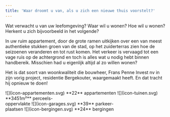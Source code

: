 ```yaml
---
title: 'Waar droomt u van, als u zich een nieuwe thuis voorstelt?'
---
```


Wat verwacht u van uw leefomgeving? Waar wil u wonen? Hoe wil u wonen? Herkent u zich bijvoorbeeld in het volgende?

In uw ruim appartement, door de grote ramen uitkijken over een van meest authentieke stukken groen van de stad, op het zuiderterras zien hoe de seizoenen veranderen en tot rust komen. Het verkeer is vervaagd tot een vage ruis op de achtergrond en toch is alles wat u nodig hebt binnen handbereik. Misschien had u eigenlijk altijd al zo willen wonen?

Het is dat soort van woonkwaliteit die bouwheer, Frans Penne Invest nv in zijn vorig project, residentie Bergekouter, waargemaakt heeft. En dat tracht hij opnieuw te doen!

<span class="row row--numbers">
  <span class="col">
    ![](icon-appartementen.svg)
    **22** appartementen
  </span>
  <span class="col">
    ![](icon-tuinen.svg)
    **3451m²** perceels-<br>oppervlakte
  </span>
  <span class="col">
    ![](icon-garages.svg)
    **39** parkeer-<br>plaatsen
  </span>
  <span class="col">
    ![](icon-bergingen.svg)
    **24** bergingen
  </span>
</span>
